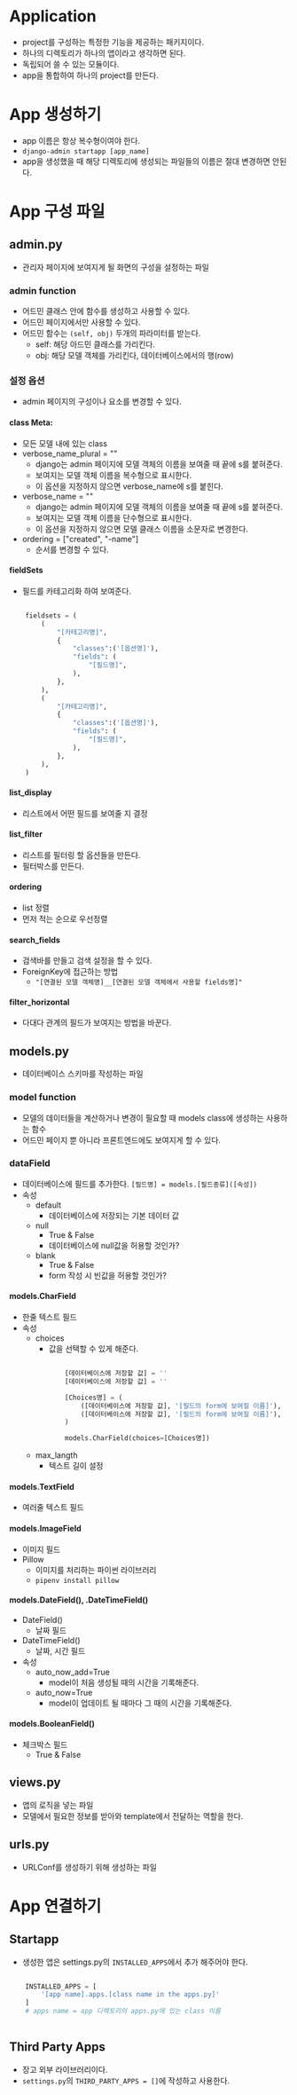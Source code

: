 # Application
- project를 구성하는 특정한 기능을 제공하는 패키지이다. 
- 하나의 디렉토리가 하나의 앱이라고 생각하면 된다.
- 독립되어 쓸 수 있는 모듈이다.
- app을 통합하여 하나의 project를 만든다.
  
# App 생성하기
- app 이름은 항상 복수형이여야 한다.
- `django-admin startapp [app_name]` 
- app을 생성했을 때 해당 디렉토리에 생성되는 파일들의 이름은 절대 변경하면 안된다.

# App 구성 파일
## admin.py
- 관리자 페이지에 보여지게 될 화면의 구성을 설정하는 파일

### admin function
- 어드민 클래스 안에 함수를 생성하고 사용할 수 있다.
- 어드민 페이지에서만 사용할 수 있다.
- 어드민 함수는 `(self, obj)` 두개의 파라미터를 받는다.
  - self: 해당 아드민 클래스를 가리킨다.
  - obj: 해당 모델 객체를 가리킨다, 데이터베이스에서의 행(row)

### 설정 옵션
- admin 페이지의 구성이나 요소를 변경할 수 있다.

#### class Meta:
- 모든 모델 내에 있는 class
- verbose_name_plural = ""
  - django는 admin 페이지에 모델 객체의 이름을 보여줄 때 끝에 s를 붙혀준다.
  - 보여지는 모델 객체 이름을 복수형으로 표시한다.
  - 이 옵션을 지정하지 않으면 verbose_name에 s를 붙힌다.
- verbose_name = ""
  - django는 admin 페이지에 모델 객체의 이름을 보여줄 때 끝에 s를 붙혀준다.
  - 보여지는 모델 객체 이름을 단수형으로 표시한다.
  - 이 옵션을 지정하지 않으면 모델 클래스 이름을 소문자로 변경한다.
- ordering = ["created", "-name"]
  - 순서를 변경할 수 있다.

#### fieldSets
- 필드를 카테고리화 하여 보여준다.
```python

    fieldsets = (
        (
            "[카테고리명]",
            {
                "classes":('[옵션명]'),
                "fields": (
                    "[필드명]",
                ),
            },
        ),
        (
            "[카테고리명]",
            {
                "classes":('[옵션명]'),
                "fields": (
                    "[필드명]",
                ),
            },
        ),
    )

```

#### list_display
- 리스트에서 어떤 필드를 보여줄 지 결정

#### list_filter
- 리스트를 필터링 할 옵션들을 만든다.
- 필터박스를 만든다.
  
#### ordering
- list 정렬
- 먼저 적는 순으로 우선정렬
  
#### search_fields
- 검색바를 만들고 검색 설정을 할 수 있다.
- ForeignKey에 접근하는 방법
  - `"[연결된 모델 객체명]__[연결된 모델 객체에서 사용할 fields명]"`

#### filter_horizontal
- 다대다 관계의 필드가 보여지는 방법을 바꾼다.

## models.py
- 데이터베이스 스키마를 작성하는 파일

### model function
- 모델의 데이터들을 계산하거나 변경이 필요할 때 models class에 생성하는 사용하는 함수
- 어드민 페이지 뿐 아니라 프론트엔드에도 보여지게 할 수 있다.

### dataField
- 데이터베이스에 필드를 추가한다.
`[필드명] = models.[필드종류]([속성])`
- 속성
  - default
    - 데이터베이스에 저장되는 기본 데이터 값
  - null
    - True & False
    - 데이터베이스에 null값을 허용할 것인가?
  - blank
    - True & False
    - form 작성 시 빈값을 허용할 것인가?

#### models.CharField
- 한줄 텍스트 필드
- 속성
  - choices
    - 값을 선택할 수 있게 해준다.
        ```python

            [데이터베이스에 저장할 값] = ''
            [데이터베이스에 저장할 값] = ''

            [Choices명] = (
                ([데이터베이스에 저장할 값], '[필드의 form에 보여질 이름]'),
                ([데이터베이스에 저장할 값], '[필드의 form에 보여질 이름]'),
            )

            models.CharField(choices=[Choices명])

        ```
  - max_langth
    - 텍스트 길이 설정

#### models.TextField
- 여러줄 텍스트 필드

#### models.ImageField
- 이미지 필드
- Pillow
  - 이미지를 처리하는 파이썬 라이브러리
  - `pipenv install pillow`

#### models.DateField(), .DateTimeField()
- DateField()
  - 날짜 필드
- DateTimeField()
  - 날짜, 시간 필드
- 속성
  - auto_now_add=True
    - model이 처음 생성될 때의 시간을 기록해준다.
  - auto_now=True
    - model이 업데이트 될 때마다 그 때의 시간을 기록해준다.

#### models.BooleanField()
- 체크박스 필드
  - True & False

## views.py
- 앱의 로직을 넣는 파일
- 모델에서 필요한 정보를 받아와 template에서 전달하는 역할을 한다.

## urls.py
- URLConf를 생성하기 위해 생성하는 파일

# App 연결하기 
## Startapp
- 생성한 앱은 settings.py의 `INSTALLED_APPS`에서 추가 해주어야 한다.
```python 

    INSTALLED_APPS = [
        '[app name].apps.[class name in the apps.py]'
    ]
    # apps name = app 디렉토리의 apps.py에 있는 class 이름
    
```

## Third Party Apps
- 장고 외부 라이브러리이다.
- `settings.py`의 `THIRD_PARTY_APPS = []`에 작성하고 사용한다.